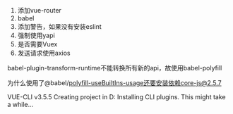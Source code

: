 1. 添加vue-router
2. babel
3. 添加警告，如果没有安装eslint
4. 强制使用yapi
5. 是否需要Vuex
7. 发送请求使用axios

babel-plugin-transform-runtime不能转换所有新的api，故使用babel-polyfill

为什么使用了@babel/polyfill-useBuiltIns-usage还要安装依赖core-js@2.5.7

VUE-CLI v3.5.5
Creating project in D:
Installing CLI plugins. This might take a while...